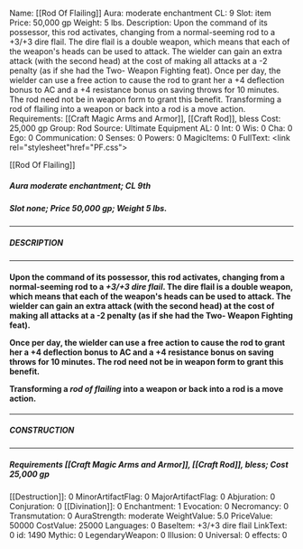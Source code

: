 Name: [[Rod Of Flailing]]
Aura: moderate enchantment
CL: 9
Slot: item
Price: 50,000 gp
Weight: 5 lbs.
Description: Upon the command of its possessor, this rod activates, changing from a normal-seeming rod to a +3/+3 dire flail. The dire flail is a double weapon, which means that each of the weapon's heads can be used to attack. The wielder can gain an extra attack (with the second head) at the cost of making all attacks at a -2 penalty (as if she had the Two- Weapon Fighting feat). Once per day, the wielder can use a free action to cause the rod to grant her a +4 deflection bonus to AC and a +4 resistance bonus on saving throws for 10 minutes. The rod need not be in weapon form to grant this benefit. Transforming a rod of flailing into a weapon or back into a rod is a move action.
Requirements: [[Craft Magic Arms and Armor]], [[Craft Rod]], bless
Cost: 25,000 gp
Group: Rod
Source: Ultimate Equipment
AL: 0
Int: 0
Wis: 0
Cha: 0
Ego: 0
Communication: 0
Senses: 0
Powers: 0
MagicItems: 0
FullText: <link rel="stylesheet"href="PF.css"><div class="heading"><p class="alignleft">[[Rod Of Flailing]]</p><div style="clear: both;"></div></div><div><h5><b>Aura </b>moderate enchantment; <b>CL </b>9th</h5><h5><b>Slot </b>none; <b>Price </b>50,000 gp; <b>Weight </b>5 lbs.</h5></div><hr/><div><h5><b>DESCRIPTION</b></h5></div><hr/><div><h4><p>Upon the command of its possessor, this rod activates, changing from a normal-seeming rod to a <i>+3/+3 dire flail</i>. The dire flail is a double weapon, which means that each of the weapon's heads can be used to attack. The wielder can gain an extra attack (with the second head) at the cost of making all attacks at a -2 penalty (as if she had the Two- Weapon Fighting feat). </p><p>Once per day, the wielder can use a free action to cause the rod to grant her a +4 deflection bonus to AC and a +4 resistance bonus on saving throws for 10 minutes. The rod need not be in weapon form to grant this benefit. </p><p>Transforming a <i>rod of flailing</i> into a weapon or back into a rod is a move action.</p></h4></div><hr/><div><h5><b>CONSTRUCTION</b></h5></div><hr/><div><h5><b>Requirements </b>[[Craft Magic Arms and Armor]], [[Craft Rod]], <i>bless</i>; <b>Cost </b>25,000 gp</h5></div>
[[Destruction]]: 0
MinorArtifactFlag: 0
MajorArtifactFlag: 0
Abjuration: 0
Conjuration: 0
[[Divination]]: 0
Enchantment: 1
Evocation: 0
Necromancy: 0
Transmutation: 0
AuraStrength: moderate
WeightValue: 5.0
PriceValue: 50000
CostValue: 25000
Languages: 0
BaseItem: +3/+3 dire flail
LinkText: 0
id: 1490
Mythic: 0
LegendaryWeapon: 0
Illusion: 0
Universal: 0
effects: 0
